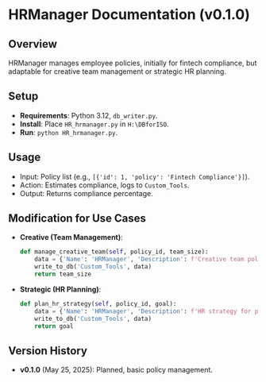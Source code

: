 # HRManager Documentation (v0.1.0)

## Overview
HRManager manages employee policies, initially for fintech compliance, but adaptable for creative team management or strategic HR planning.

## Setup
- **Requirements**: Python 3.12, `db_writer.py`.
- **Install**: Place `HR_hrmanager.py` in `H:\DBforISO`.
- **Run**: `python HR_hrmanager.py`.

## Usage
- Input: Policy list (e.g., `[{'id': 1, 'policy': 'Fintech Compliance'}]`).
- Action: Estimates compliance, logs to `Custom_Tools`.
- Output: Returns compliance percentage.

## Modification for Use Cases
- **Creative (Team Management)**:
  ```python
  def manage_creative_team(self, policy_id, team_size):
      data = {'Name': 'HRManager', 'Description': f'Creative team policy {policy_id}: {team_size} members', 'Status': 'Planned', 'Fintech_Focus': 'Creative', 'Version': 'v0.1.1'}
      write_to_db('Custom_Tools', data)
      return team_size
  ```
- **Strategic (HR Planning)**:
  ```python
  def plan_hr_strategy(self, policy_id, goal):
      data = {'Name': 'HRManager', 'Description': f'HR strategy for policy {policy_id}: {goal}', 'Status': 'Planned', 'Fintech_Focus': 'Strategic', 'Version': 'v0.1.2'}
      write_to_db('Custom_Tools', data)
      return goal
  ```

## Version History
- **v0.1.0** (May 25, 2025): Planned, basic policy management.